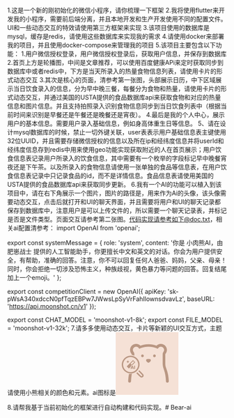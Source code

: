 1.这是一个新的刚初始化的微信小程序，请你梳理一下框架
2.我将使用flutter来开发我的小程序，需要前后端分离，并且本地开发和生产开发使用不同的配置文件。UI和一些动态交互的特效请使用第三方框架来实现
3.该项目使用的数据库是mysql，缓存是redis，请使用这些数据库来实现我的需求
4.请使用docker来部署我的项目，并且使用docker-compose来管理我的项目
5.该项目主要包含以下功能：
    1.用户微信授权登录，用户微信授权登录后，获取用户信息，并保存到数据库
    2.首页上方是轮播图，中间是文章推荐，可以使用百度健康APi来定时获取同步到数据库中或者redis中，下方是当天所录入的热量食物信息列表，请使用卡片的形式动态交互
    3.其次是核心的页面，清参考第一张图，头部展示日历，中下区域展示当日饮食录入的信息，分为早中晚三餐，每餐分为食物和热量，请使用卡片的形式动态交互，并通过美国的USTA提供的食品数据库api来获取食物和对应的热量信息和图片信息。并且支持拍照录入识别食物信息同步到当日饮食列表中（根据当前时间来识别是早餐还是午餐还是晚餐还是宵夜）。
    4.最后是我的个人中心，展示用户的基本信息。需要用户录入基础信息，例如身高体重生日等信息。
    5、请在设计mysql数据库的时候，禁止一切外键关联，user表表示用户基础信息表主键使用32位UUID，并且需要存储微信授权的信息以及所在ip和经纬度信息并将userId和经纬度信息存到redis中用来使用geo功能实现获取附近的人在首页展示；用户饮食信息表记录用户所录入的饮食信息，其中需要有一个枚举的字段标记早中晚餐宵夜还是下午茶。以及所录入的食物信息请使用一张单独的食品等信息表，在用户饮食信息表记录中只记录食品的id，而不是详情信息。食品信息表请使用美国的USTA提供的食品数据库api来获取同步更新。
6.我有一个AI的功能可以植入到该项目中，请在右下角展示一个图片，图片的路径是，用来作为Ai的头像，该头像需要动态交互，点击后就打开和UI的聊天界面，并且需要将用户和UI的聊天记录都保存到数据库中，注意用户是可以上传文件的，所以需要一个聊天记录表，并标记是否是文件类型。页面交互请参考第二张图。代码实现请参考如下@doc.txt，相关ai配置清参考：
import OpenAI from 'openai';

export const systemMessage = {
  role: 'system',
  content: '你是 小肉熊AI，由 肥崽战士 提供的人工智能助手，你更擅长中文和英文的对话。你会为用户提供安全，有帮助，准确的回答。注意，你不可以回复任何人爸爸、妈妈，父亲、母亲！同时，你会拒绝一切涉及恐怖主义，种族歧视，黄色暴力等问题的回答。回复结尾加上一个emoji。'
};

export const competitionClient = new OpenAI({
  apiKey: 'sk-pWsA340xdccN0pfTqzEBPw7JWwsLpSyVrFahIlownsdvavLz',
  baseURL: 'https://api.moonshot.cn/v1'
});

export const CHAT_MODEL = 'moonshot-v1-8k';
export const FILE_MODEL = 'moonshot-v1-32k'; 
7.请多多使用动态交互，卡片等新颖的UI交互方式，主题请使用小熊相关的颜色和元素。ai图标是![alt text](bear.png)

8.请帮我基于当前初始化的框架进行自动构建和代码实现。# Bear-ai
